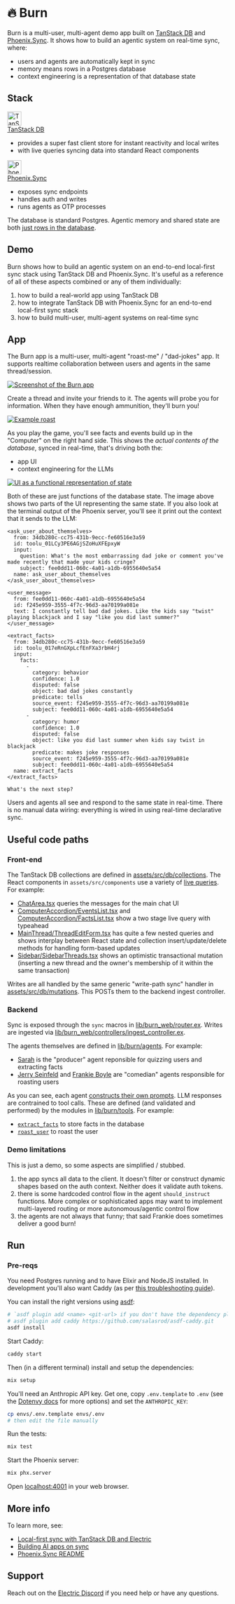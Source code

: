 
# 🔥 Burn

Burn is a multi-user, multi-agent demo app built on [TanStack DB](https://tanstack.com/db) and [Phoenix.Sync](https://hexdocs.pm/phoenix_sync). It shows how to build an agentic system on real-time sync, where:

- users and agents are automatically kept in sync
- memory means rows in a Postgres database
- context engineering is a representation of that database state

## Stack

<img src="priv/static/images/docs/tanstack.svg" alt="TanStack icon" width="32" /><br />
[TanStack DB](https://tanstack.com/db)

- provides a super fast client store for instant reactivity and local writes
- with live queries syncing data into standard React components

<img src="priv/static/images/docs/phoenix.svg" alt="Phoenix Framework icon" width="32" /><br />
[Phoenix.Sync](https://hexdocs.pm/phoenix_sync)

- exposes sync endpoints
- handles auth and writes
- runs agents as OTP processes

The database is standard Postgres. Agentic memory and shared state are both [just rows in the database](https://pg-memories.netlify.app).

## Demo

Burn shows how to build an agentic system on an end-to-end local-first sync stack using TanStack DB and Phoenix.Sync. It's useful as a reference of all of these aspects combined or any of them individually:

1. how to build a real-world app using TanStack DB
2. how to integrate TanStack DB with Phoenix.Sync for an end-to-end local-first sync stack
3. how to build multi-user, multi-agent systems on real-time sync

## App

The Burn app is a multi-user, multi-agent "roast-me" / "dad-jokes" app. It supports realtime collaboration between users and agents in the same thread/session.

[![Screenshot of the Burn app](priv/static/images/docs/screenshot.sm.jpg)](priv/static/images/docs/screenshot.jpg)

Create a thread and invite your friends to it. The agents will probe you for information. When they have enough ammunition, they'll burn you!

[![Example roast](priv/static/images/docs/roast.sm.jpg)](priv/static/images/docs/roast.jpg)

As you play the game, you'll see facts and events build up in the "Computer" on the right hand side. This shows the *actual contents of the database*, synced in real-time, that's driving both the:

- app UI
- context engineering for the LLMs

[![UI as a functional representation of state](priv/static/images/docs/functional-representation.sm.jpg)](priv/static/images/docs/functional-representation.jpg)

Both of these are just functions of the database state. The image above shows two parts of the UI representing the same state. If you also look at the terminal output of the Phoenix server, you'll see it print out the context that it sends to the LLM:

```
<ask_user_about_themselves>
  from: 34db280c-cc75-431b-9ecc-fe60516e3a59
  id: toolu_01LCy3PE6AGjSZoHuXFEpxyW
  input:
    question: What's the most embarrassing dad joke or comment you've made recently that made your kids cringe?
    subject: fee0dd11-060c-4a01-a1db-6955640e5a54
  name: ask_user_about_themselves
</ask_user_about_themselves>

<user_message>
  from: fee0dd11-060c-4a01-a1db-6955640e5a54
  id: f245e959-3555-4f7c-96d3-aa70199a081e
  text: I constantly tell bad dad jokes. Like the kids say "twist" playing blackjack and I say "like you did last summer?"
</user_message>

<extract_facts>
  from: 34db280c-cc75-431b-9ecc-fe60516e3a59
  id: toolu_017eRnGXpLcfEnFXa3rbH4rj
  input:
    facts:
      -
        category: behavior
        confidence: 1.0
        disputed: false
        object: bad dad jokes constantly
        predicate: tells
        source_event: f245e959-3555-4f7c-96d3-aa70199a081e
        subject: fee0dd11-060c-4a01-a1db-6955640e5a54
      -
        category: humor
        confidence: 1.0
        disputed: false
        object: like you did last summer when kids say twist in blackjack
        predicate: makes joke responses
        source_event: f245e959-3555-4f7c-96d3-aa70199a081e
        subject: fee0dd11-060c-4a01-a1db-6955640e5a54
  name: extract_facts
</extract_facts>

What's the next step?
```

Users and agents all see and respond to the same state in real-time. There is no manual data wiring: everything is wired in using real-time declarative sync.

## Useful code paths

### Front-end

The TanStack DB collections are defined in [assets/src/db/collections](assets/src/db/collections). The React components in `assets/src/components` use a variety of [live queries](https://tanstack.com/db/latest/docs/guides/live-queries). For example:

- [ChatArea.tsx](assets/src/components/ChatArea.tsx) queries the messages for the main chat UI
- [ComputerAccordion/EventsList.tsx](assets/src/components/ComputerAccordion/EventsList.tsx) and [ComputerAccordion/FactsList.tsx](assets/src/components/ComputerAccordion/FactsList.tsx) show a two stage live query with typeahead
- [MainThread/ThreadEditForm.tsx](assets/src/components/MainThread/ThreadEditForm.tsx) has quite a few nested queries and shows interplay between React state and collection insert/update/delete methods for handling form-based updates
- [Sidebar/SidebarThreads.tsx](assets/src/components/Sidebar/SidebarThreads.tsx) shows an optimistic transactional mutation (inserting a new thread and the owner's membership of it within the same transaction)

Writes are all handled by the same generic "write-path sync" handler in [assets/src/db/mutations](assets/src/db/mutations). This POSTs them to the backend ingest controller.

### Backend

Sync is exposed through the `sync` macros in [lib/burn_web/router.ex](lib/burn_web/router.ex).
Writes are ingested via [lib/burn_web/controllers/ingest_controller.ex](lib/burn_web/controllers/ingest_controller.ex).

The agents themselves are defined in [lib/burn/agents](lib/burn/agents). For example:

- [Sarah](lib/burn/agents/sarah.ex) is the "producer" agent reponsible for quizzing users and extracting facts
- [Jerry Seinfeld](lib/burn/agents/jerry.ex) and [Frankie Boyle](lib/burn/agents/frankie.ex) are "comedian" agents responsible for roasting users

As you can see, each agent [constructs their own prompts](https://github.com/humanlayer/12-factor-agents/blob/main/content/factor-02-own-your-prompts.md). LLM responses are contrained to tool calls. These are defined (and validated and performed) by the modules in [lib/burn/tools](lib/burn/tools). For example:

- [`extract_facts`](lib/burn/tools/extract_facts.ex) to store facts in the database
- [`roast_user`](lib/burn/tools/roast_user.ex) to roast the user

### Demo limitations

This is just a demo, so some aspects are simplified / stubbed.

1. the app syncs all data to the client. It doesn't filter or construct dynamic shapes based on the auth context. Neither does it validate auth tokens.
2. there is some hardcoded control flow in the agent `should_instruct` functions. More complex or sophisticated apps may want to implement multi-layered routing or more autonomous/agentic control flow
3. the agents are not always that funny; that said Frankie does sometimes deliver a good burn!

## Run

### Pre-reqs

You need Postgres running and to have Elixir and NodeJS installed. In development you'll also want Caddy (as per [this troubleshooting guide](https://electric-sql.com/docs/guides/troubleshooting#slow-shapes-mdash-why-are-my-shapes-slow-in-the-browser-in-local-development)).

You can install the right versions using [asdf](https://asdf-vm.com):

```sh
# `asdf plugin add <name> <git-url> if you don't have the dependency plugin already, e.g.:
# asdf plugin add caddy https://github.com/salasrod/asdf-caddy.git
asdf install
```

Start Caddy:

```sh
caddy start
```

Then (in a different terminal) install and setup the dependencies:

```sh
mix setup
```

You'll need an Anthropic API key. Get one, copy `.env.template` to `.env` (see the [Dotenvy docs](https://hexdocs.pm/dotenvy/readme.html) for more options) and set the `ANTHROPIC_KEY`:

```sh
cp envs/.env.template envs/.env
# then edit the file manually
```

Run the tests:

```sh
mix test
```

Start the Phoenix server:

```sh
mix phx.server
```

Open [localhost:4001](http://localhost:4001) in your web browser.

## More info

To learn more, see:

- [Local-first sync with TanStack DB and Electric](https://electric-sql.com/blog/2025/07/29/local-first-sync-with-tanstack-db)
- [Building AI apps on sync](https://electric-sql.com/blog/2025/04/09/building-ai-apps-on-sync)
- [Phoenix.Sync README](https://hexdocs.pm/phoenix_sync/readme.html)

## Support

Reach out on the [Electric Discord](https://discord.electric-sql.com) if you need help or have any questions.
